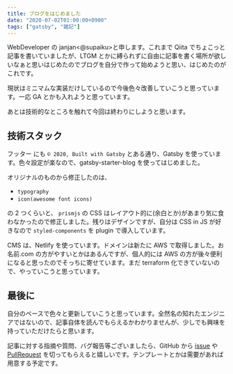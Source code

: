 ```yaml
---
title: ブログをはじめました
date: "2020-07-02T01:00:00+0900"
tags: ["gatsby", "雑記"]
---
```


WebDeveloper の janjan<@supaiku>と申します。これまで Qiita でちょこっと記事を書いていましたが、LTGM とかに縛られずに自由に記事を書く場所が欲しいなぁと思いはじめたのでブログを自分で作って始めようと思い、はじめたのがこれです。

現状はミニマムな実装だけしているので今後色々改善していこうと思っています。一応 GA とかも入れようと思っています。

あとは技術的なところを触れて今回は終わりにしようと思います。

## 技術スタック

フッター にも `© 2020, Built with Gatsby` とある通り、Gatsby を使っています。色々設定が楽なので、gatsby-starter-blog を使ってはじめました。

オリジナルのものから修正したのは、

- `typography`
- `icon(awesome font icons)`

の 2 つくらいと、 `prismjs` の CSS はレイアウト的に(余白とか)があまり気に食わなかったので修正しました。残りはデザインですが、自分は CSS in JS が好きなので `styled-components` を plugin で導入しています。

CMS は、Netlify を使っています。ドメインは新たに AWS で取得しました。お名前.com の方がやすいとかはあるんですが、個人的には AWS の方が後々便利になると思ったのでそっちに寄せています。まだ terraform 化できていないので、やっていこうと思っています。

## 最後に

自分のペースで色々と更新していこうと思っています。全然名の知れたエンジニアではないので、記事自体を読んでもらえるかわかりませんが、少しでも興味を持っていただけたらと思います。

記事に対する指摘や質問、バグ報告等ございましたら、GitHub から [issue](https://github.com/supaiku2452/blog/issues) や [PullRequest](https://github.com/supaiku2452/blog/pulls) を切ってもらえると嬉しいです。テンプレートとかは需要があれば用意する予定です。
